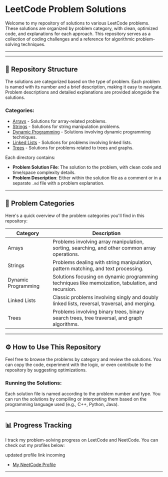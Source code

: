 # LeetCode Problem Solutions

Welcome to my repository of solutions to various LeetCode problems. These solutions are organized by problem category, with clean, optimized code, and explanations for each approach. This repository serves as a collection of coding challenges and a reference for algorithmic problem-solving techniques.

---
<!--
## 🔗 My NeetCode Profile

Check out my progress and problem-solving journey on [NeetCode](https://neetcode.io) here:

[**My NeetCode Account**](https://neetcode.io/my-profile-url) -- Replace with your actual NeetCode profile URL --

-->
---

## 📁 Repository Structure

The solutions are categorized based on the type of problem. Each problem is named with its number and a brief description, making it easy to navigate. Problem descriptions and detailed explanations are provided alongside the solutions.

### Categories:
- [Arrays](./arrays/README.md) - Solutions for array-related problems.
- [Strings](./strings/README.md) - Solutions for string manipulation problems.
- [Dynamic Programming](./dynamic_programming/README.md) - Solutions involving dynamic programming techniques.
- [Linked Lists](./linked_lists/README.md) - Solutions for problems involving linked lists.
- [Trees](./trees/README.md) - Solutions for problems related to trees and graphs.

Each directory contains:
- **Problem Solution File**: The solution to the problem, with clean code and time/space complexity details.
- **Problem Description**: Either within the solution file as a comment or in a separate `.md` file with a problem explanation.

---

## 📘 Problem Categories

Here's a quick overview of the problem categories you'll find in this repository:

| Category           | Description                                                                                       |
|--------------------|---------------------------------------------------------------------------------------------------|
| Arrays             | Problems involving array manipulation, sorting, searching, and other common array operations.      |
| Strings            | Problems dealing with string manipulation, pattern matching, and text processing.                  |
| Dynamic Programming | Solutions focusing on dynamic programming techniques like memoization, tabulation, and recursion. |
| Linked Lists       | Classic problems involving singly and doubly linked lists, reversal, traversal, and merging.       |
| Trees              | Problems involving binary trees, binary search trees, tree traversal, and graph algorithms.        |

---

## ⚙️ How to Use This Repository

Feel free to browse the problems by category and review the solutions. You can copy the code, experiment with the logic, or even contribute to the repository by suggesting optimizations.

### Running the Solutions:
Each solution file is named according to the problem number and type. You can run the solutions by compiling or interpreting them based on the programming language used (e.g., C++, Python, Java).

---


## 📊 Progress Tracking

I track my problem-solving progress on LeetCode and NeetCode. You can check out my profiles below:

updated profile link incoming
- [My NeetCode Profile](https://neetcode.io/ihibti200@gmail.com) 

---
